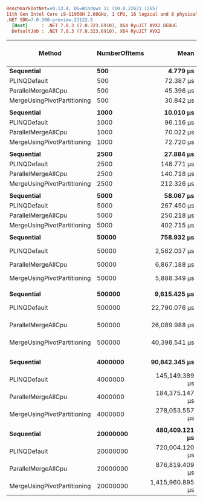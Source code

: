 ``` ini

BenchmarkDotNet=v0.13.4, OS=Windows 11 (10.0.22621.1265)
11th Gen Intel Core i9-11950H 2.60GHz, 1 CPU, 16 logical and 8 physical cores
.NET SDK=7.0.300-preview.23122.5
  [Host]     : .NET 7.0.3 (7.0.323.6910), X64 RyuJIT AVX2 DEBUG
  DefaultJob : .NET 7.0.3 (7.0.323.6910), X64 RyuJIT AVX2


```
|                      Method | NumberOfItems |             Mean |          Error |         StdDev |           Median | Ratio | RatioSD |        Gen0 | Completed Work Items | Lock Contentions |      Gen1 |      Gen2 |     Allocated | Alloc Ratio |
|---------------------------- |-------------- |-----------------:|---------------:|---------------:|-----------------:|------:|--------:|------------:|---------------------:|-----------------:|----------:|----------:|--------------:|------------:|
|                  **Sequential** |           **500** |         **4.779 μs** |      **0.0956 μs** |      **0.2484 μs** |         **4.841 μs** |  **1.00** |    **0.00** |      **0.8011** |                    **-** |                **-** |    **0.0458** |         **-** |       **9.84 KB** |        **1.00** |
|                PLINQDefault |           500 |        72.387 μs |      1.1110 μs |      0.8674 μs |        72.608 μs | 15.34 |    0.69 |     15.1367 |              15.0000 |           0.0012 |    3.5400 |         - |     168.62 KB |       17.13 |
|         ParallelMergeAllCpu |           500 |        45.396 μs |      0.4199 μs |      0.3507 μs |        45.343 μs |  9.59 |    0.44 |      6.0425 |               8.0178 |           0.0002 |    0.5493 |         - |      74.41 KB |        7.56 |
| MergeUsingPivotPartitioning |           500 |        30.842 μs |      0.5952 μs |      0.6369 μs |        30.796 μs |  6.51 |    0.32 |      2.9907 |               1.0004 |           0.0001 |    0.1831 |         - |      36.81 KB |        3.74 |
|                             |               |                  |                |                |                  |       |         |             |                      |                  |           |           |               |             |
|                  **Sequential** |          **1000** |        **10.010 μs** |      **0.1978 μs** |      **0.3411 μs** |        **10.121 μs** |  **1.00** |    **0.00** |      **1.5869** |                    **-** |                **-** |    **0.1678** |         **-** |      **19.61 KB** |        **1.00** |
|                PLINQDefault |          1000 |        96.116 μs |      1.0412 μs |      0.8129 μs |        96.104 μs |  9.53 |    0.29 |     23.6816 |              15.0000 |           0.0011 |    6.9580 |         - |     255.72 KB |       13.04 |
|         ParallelMergeAllCpu |          1000 |        70.022 μs |      1.1703 μs |      1.0375 μs |        69.996 μs |  6.97 |    0.22 |     11.4746 |               8.9597 |           0.0001 |    2.0752 |         - |     141.42 KB |        7.21 |
| MergeUsingPivotPartitioning |          1000 |        72.720 μs |      0.9966 μs |      0.8322 μs |        72.544 μs |  7.25 |    0.27 |      9.6436 |               2.9816 |                - |    1.0986 |         - |     118.28 KB |        6.03 |
|                             |               |                  |                |                |                  |       |         |             |                      |                  |           |           |               |             |
|                  **Sequential** |          **2500** |        **27.884 μs** |      **0.5496 μs** |      **1.1948 μs** |        **28.392 μs** |  **1.00** |    **0.00** |      **3.9673** |                    **-** |                **-** |    **0.9766** |         **-** |      **48.91 KB** |        **1.00** |
|                PLINQDefault |          2500 |       148.771 μs |      2.2221 μs |      1.9699 μs |       148.375 μs |  5.40 |    0.30 |     56.1523 |              15.0000 |           0.0032 |   27.0996 |         - |     622.48 KB |       12.73 |
|         ParallelMergeAllCpu |          2500 |       140.718 μs |      2.2328 μs |      2.0885 μs |       140.284 μs |  5.10 |    0.29 |     27.8320 |               9.9880 |                - |   11.4746 |         - |     340.72 KB |        6.97 |
| MergeUsingPivotPartitioning |          2500 |       212.326 μs |      4.0539 μs |      3.9814 μs |       211.245 μs |  7.68 |    0.45 |     43.7012 |               9.7825 |           0.0022 |   13.6719 |         - |     529.94 KB |       10.84 |
|                             |               |                  |                |                |                  |       |         |             |                      |                  |           |           |               |             |
|                  **Sequential** |          **5000** |        **58.067 μs** |      **1.1594 μs** |      **2.1491 μs** |        **58.798 μs** |  **1.00** |    **0.00** |      **7.9346** |                    **-** |                **-** |    **3.9063** |         **-** |      **97.73 KB** |        **1.00** |
|                PLINQDefault |          5000 |       267.450 μs |      1.1945 μs |      0.9974 μs |       267.173 μs |  4.66 |    0.24 |    124.5117 |              15.0000 |           0.0010 |   83.0078 |   41.5039 |    1181.82 KB |       12.09 |
|         ParallelMergeAllCpu |          5000 |       250.218 μs |      2.4630 μs |      2.1834 μs |       249.174 μs |  4.37 |    0.21 |     54.6875 |              10.9067 |           0.0024 |   44.4336 |         - |     673.36 KB |        6.89 |
| MergeUsingPivotPartitioning |          5000 |       402.715 μs |      7.7498 μs |      8.6139 μs |       401.403 μs |  6.99 |    0.32 |     85.9375 |              18.1245 |           0.0010 |   42.4805 |         - |    1051.92 KB |       10.76 |
|                             |               |                  |                |                |                  |       |         |             |                      |                  |           |           |               |             |
|                  **Sequential** |         **50000** |       **758.932 μs** |      **8.6882 μs** |      **8.1270 μs** |       **756.678 μs** |  **1.00** |    **0.00** |    **219.7266** |                    **-** |                **-** |  **219.7266** |  **219.7266** |     **976.71 KB** |        **1.00** |
|                PLINQDefault |         50000 |     2,562.037 μs |     65.6057 μs |    191.3748 μs |     2,529.694 μs |  3.30 |    0.24 |   1726.5625 |              15.0000 |           0.0234 | 1699.2188 | 1351.5625 |   10635.33 KB |       10.89 |
|         ParallelMergeAllCpu |         50000 |     6,867.188 μs |    137.0400 μs |    205.1149 μs |     6,788.502 μs |  9.06 |    0.29 |    875.0000 |              11.2188 |                - |  492.1875 |  492.1875 |    6652.51 KB |        6.81 |
| MergeUsingPivotPartitioning |         50000 |     5,888.349 μs |    117.3364 μs |    144.0996 μs |     5,878.811 μs |  7.73 |    0.23 |   1007.8125 |              18.5234 |                - |  242.1875 |  242.1875 |   10374.53 KB |       10.62 |
|                             |               |                  |                |                |                  |       |         |             |                      |                  |           |           |               |             |
|                  **Sequential** |        **500000** |     **9,615.425 μs** |    **189.0089 μs** |    **277.0468 μs** |     **9,538.905 μs** |  **1.00** |    **0.00** |    **250.0000** |                    **-** |                **-** |  **250.0000** |  **250.0000** |    **9765.79 KB** |        **1.00** |
|                PLINQDefault |        500000 |    22,790.076 μs |    451.3426 μs |  1,098.6303 μs |    22,862.781 μs |  2.37 |    0.14 |   1781.2500 |              15.0000 |           0.0313 | 1718.7500 | 1437.5000 |    97388.3 KB |        9.97 |
|         ParallelMergeAllCpu |        500000 |    26,089.988 μs |    512.1874 μs |    609.7226 μs |    26,271.616 μs |  2.71 |    0.11 |   4312.5000 |              21.4688 |                - |  500.0000 |  500.0000 |   66418.52 KB |        6.80 |
| MergeUsingPivotPartitioning |        500000 |    40,398.541 μs |    744.5645 μs |    696.4661 μs |    40,342.742 μs |  4.20 |    0.13 |   7750.0000 |              28.1667 |                - |  166.6667 |  166.6667 |  103534.75 KB |       10.60 |
|                             |               |                  |                |                |                  |       |         |             |                      |                  |           |           |               |             |
|                  **Sequential** |       **4000000** |    **90,842.345 μs** |    **946.3607 μs** |    **838.9241 μs** |    **91,149.992 μs** |  **1.00** |    **0.00** |    **166.6667** |                    **-** |                **-** |  **166.6667** |  **166.6667** |   **78125.21 KB** |        **1.00** |
|                PLINQDefault |       4000000 |   145,149.389 μs |  2,896.8729 μs |  4,677.9098 μs |   144,999.638 μs |  1.60 |    0.06 |   1500.0000 |              15.0000 |                - | 1250.0000 | 1250.0000 |  779251.37 KB |        9.97 |
|         ParallelMergeAllCpu |       4000000 |   184,375.147 μs |  3,210.8603 μs |  3,003.4407 μs |   183,777.900 μs |  2.03 |    0.04 |  30666.6667 |              23.0000 |                - |  333.3333 |  333.3333 |  531262.55 KB |        6.80 |
| MergeUsingPivotPartitioning |       4000000 |   278,053.557 μs |  5,476.3847 μs | 10,551.1341 μs |   282,151.750 μs |  3.06 |    0.12 |  61000.0000 |              31.0000 |                - |         - |         - |  828144.47 KB |       10.60 |
|                             |               |                  |                |                |                  |       |         |             |                      |                  |           |           |               |             |
|                  **Sequential** |      **20000000** |   **480,409.121 μs** |  **5,471.3312 μs** |  **4,850.1926 μs** |   **479,773.200 μs** |  **1.00** |    **0.00** |           **-** |                    **-** |                **-** |         **-** |         **-** |  **390625.57 KB** |        **1.00** |
|                PLINQDefault |      20000000 |   720,004.120 μs | 14,159.8626 μs | 16,306.5188 μs |   717,883.550 μs |  1.50 |    0.04 |   2000.0000 |              15.0000 |                - | 2000.0000 | 2000.0000 | 4781154.63 KB |       12.24 |
|         ParallelMergeAllCpu |      20000000 |   876,819.409 μs | 17,514.0893 μs | 21,508.8746 μs |   874,483.650 μs |  1.83 |    0.06 | 153000.0000 |              24.0000 |                - |         - |         - | 2656262.99 KB |        6.80 |
| MergeUsingPivotPartitioning |      20000000 | 1,415,960.895 μs | 27,762.2052 μs | 52,144.1507 μs | 1,416,369.350 μs |  2.95 |    0.11 | 306000.0000 |              31.0000 |           1.0000 |         - |         - | 4140644.64 KB |       10.60 |
